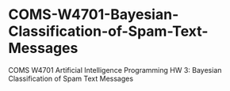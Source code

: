 # COMS-W4701-Bayesian-Classification-of-Spam-Text-Messages
COMS W4701 Artificial Intelligence Programming HW 3: Bayesian Classification of Spam Text Messages
